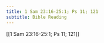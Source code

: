 ```yaml
---
title: 1 Sam 23:16-25:1; Ps 11; 121
subtitle: Bible Reading
---
```


[[1 Sam 23:16-25:1; Ps 11; 121]]